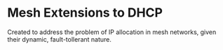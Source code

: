 Mesh Extensions to DHCP
=======================

Created to address the problem of IP allocation in mesh networks, given their dynamic, fault-tollerant nature.
